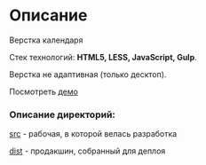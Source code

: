 # Описание

Верстка календаря 

Стек технологий: **HTML5, LESS, JavaScript, Gulp**.

Верстка не адаптивная (только десктоп).

Посмотреть [демо](https://dimakrsna.github.io/calendar/dist/index.html)

### Описание директорий:
[src](https://github.com/dimakrsna/calendar/tree/master/src) - рабочая, в которой велась разработка

[dist](https://github.com/dimakrsna/calendar/tree/master/dist) - продакшин, собранный для деплоя